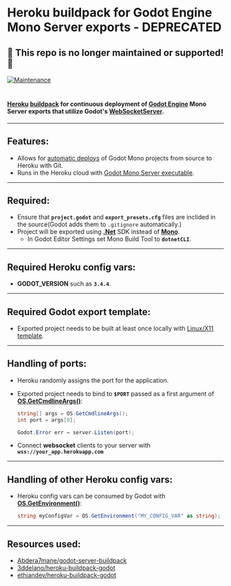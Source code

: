 # **Heroku buildpack for Godot Engine Mono Server exports - DEPRECATED**

## :no_entry_sign: This repo is no longer maintained or supported! :no_entry_sign:


[![Maintenance](https://img.shields.io/badge/Maintained%3F-no-red.svg)](https://bitbucket.org/lbesson/ansi-colors)
#

#### [Heroku](https://heroku.com) [buildpack](https://devcenter.heroku.com/articles/buildpacks) for continuous deployment of [Godot Engine](https://godotengine.org) Mono Server exports that utilize Godot's [WebSocketServer](https://docs.godotengine.org/en/stable/classes/class_websocketserver.html#class-websocketserver).
---
## **Features:**
- Allows for [automatic deploys](https://devcenter.heroku.com/articles/github-integration#automatic-deploys) of Godot Mono projects from source to Heroku with Git.
- Runs in the Heroku cloud with [Godot Mono Server executable](https://godotengine.org/download/server).
---
## **Required:**
- Ensure that **`project.godot`** and **`export_presets.cfg`** files are inclided in the source(Godot adds them to `.gitignore` automatically.)
- Project will be exported using [**.Net**](https://dotnet.microsoft.com/en-us/) SDK instead of [**Mono**](https://www.mono-project.com/).
    - In Godot Editor Settings set Mono Build Tool to **`dotnetCLI`**.
---
## **Required Heroku config vars:**
- **GODOT_VERSION** such as **`3.4.4`**.
---
## **Required Godot export template:**
- Exported project needs to be built at least once locally with [Linux/X11 template](https://docs.godotengine.org/en/stable/tutorials/export/exporting_for_linux.html?highlight=export%20template).
---
## **Handling of ports:**
- Heroku randomly assigns the port for the application.
- Exported project needs to bind to **`$PORT`** passed as a first argument of **[OS.GetCmdlineArgs()](https://docs.godotengine.org/en/stable/classes/class_os.html?highlight=OS#class-os-method-get-cmdline-args)**:

    ~~~c#
    string[] args = OS.GetCmdlineArgs();
    int port = args[0];

    Godot.Error err = server.Listen(port);
    ~~~
- Connect **websocket** clients to your server with **`wss://your_app.herokuapp.com`**
---
## **Handling of other Heroku config vars:**
- Heroku config vars can be consumed by Godot with **[OS.GetEnvironment()](https://docs.godotengine.org/en/stable/classes/class_os.html?highlight=os#class-os-method-get-environment)**:
    ~~~c#
    string myConfigVar = OS.GetEnvironment("MY_CONFIG_VAR" as string);
    ~~~
---
## **Resources used:**
- [Abdera7mane/godot-server-buildpack](https://github.com/Abdera7mane/godot-server-buildpack)
- [3ddelano/heroku-buildpack-godot](https://github.com/3ddelano/heroku-buildpack-godot)
- [ethiandev/heroku-buildpack-godot](https://github.com/lethiandev/heroku-buildpack-godot)


